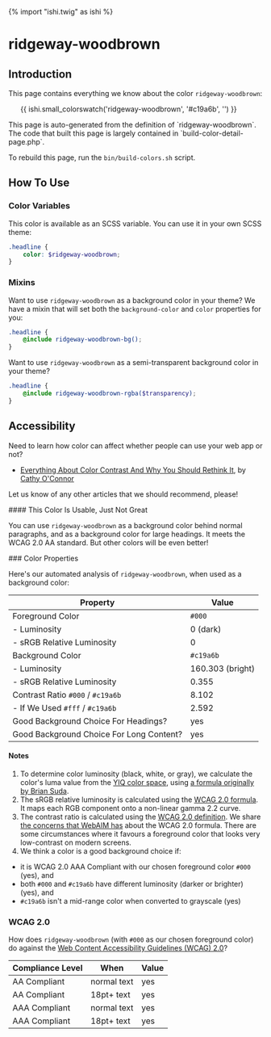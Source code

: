 {% import "ishi.twig" as ishi %}
# ridgeway-woodbrown

## Introduction

This page contains everything we know about the color `ridgeway-woodbrown`:

<div class="grid">
    <div class="cell">
        <div class="swatch">
            <ul>
                {{ ishi.small_colorswatch('ridgeway-woodbrown', '#c19a6b', '') }}
            </ul>
        </div>
    </div>
</div>

<div class="callout attention" markdown="1">
This page is auto-generated from the definition of `ridgeway-woodbrown`. The code that built this page is largely contained in `build-color-detail-page.php`.

To rebuild this page, run the `bin/build-colors.sh` script.
</div>

## How To Use

### Color Variables

This color is available as an SCSS variable. You can use it in your own SCSS theme:

```scss
.headline {
    color: $ridgeway-woodbrown;
}
```

### Mixins

Want to use `ridgeway-woodbrown` as a background color in your theme? We have a mixin that will set both the `background-color` and `color` properties for you:

```scss
.headline {
    @include ridgeway-woodbrown-bg();
}
```

Want to use `ridgeway-woodbrown` as a semi-transparent background color in your theme?

```scss
.headline {
    @include ridgeway-woodbrown-rgba($transparency);
}
```

## Accessibility

Need to learn how color can affect whether people can use your web app or not?

* [Everything About Color Contrast And Why You Should Rethink It](https://www.smashingmagazine.com/2014/10/color-contrast-tips-and-tools-for-accessibility/), by [Cathy O'Connor](http://www.twitter.com/cagocon)

Let us know of any other articles that we should recommend, please!
<div class="callout warning" markdown="1">
#### This Color Is Usable, Just Not Great

You can use `ridgeway-woodbrown` as a background color behind normal paragraphs, and as a background color for large headings. It meets the WCAG 2.0 AA standard. But other colors will be even better!
</div>
### Color Properties

Here's our automated analysis of `ridgeway-woodbrown`, when used as a background color:

Property | Value
---------|------
Foreground Color | `#000`
- Luminosity | 0 (dark)
- sRGB Relative Luminosity | 0
Background Color | `#c19a6b`
- Luminosity | 160.303 (bright)
- sRGB Relative Luminosity | 0.355
Contrast Ratio `#000` / `#c19a6b` | 8.102
- If We Used `#fff` / `#c19a6b` | 2.592
Good Background Choice For Headings? | yes
Good Background Choice For Long Content? | yes

#### Notes

1. To determine color luminosity (black, white, or gray), we calculate the color's luma value from the [YIQ color space](https://en.wikipedia.org/wiki/YIQ), using [a formula originally by Brian Suda](https://24ways.org/2010/calculating-color-contrast/).
1. The sRGB relative luminosity is calculated using the [WCAG 2.0 formula](https://www.w3.org/TR/WCAG20/#relativeluminancedef). It maps each RGB component onto a non-linear gamma 2.2 curve.
1. The contrast ratio is calculated using the [WCAG 2.0 definition](https://www.w3.org/TR/2008/REC-WCAG20-20081211/#contrast-ratiodef). We share [the concerns that WebAIM has](http://webaim.org/blog/wcag-2-1-feedback/) about the WCAG 2.0 formula. There are some circumstances where it favours a foreground color that looks very low-contrast on modern screens.
1. We think a color is a good background choice if:
  - it is WCAG 2.0 AAA Compliant with our chosen foreground color `#000` (yes), and
  - both `#000` and `#c19a6b` have different luminosity (darker or brighter) (yes), and
  - `#c19a6b` isn't a mid-range color when converted to grayscale (yes)

### WCAG 2.0

How does `ridgeway-woodbrown` (with `#000` as our chosen foreground color) do against the [Web Content Accessibility Guidelines (WCAG) 2.0](https://www.w3.org/TR/WCAG20/)?

Compliance Level | When | Value
-----------------|------|------
AA Compliant | normal text | yes
AA Compliant | 18pt+ text | yes
AAA Compliant | normal text | yes
AAA Compliant | 18pt+ text | yes
